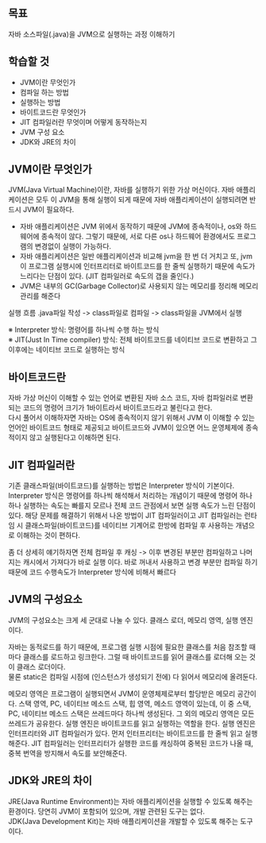 ## 목표
자바 소스파일(.java)을 JVM으로 실행하는 과정 이해하기

## 학습할 것
- JVM이란 무엇인가
- 컴파일 하는 방법
- 실행하는 방법
- 바이트코드란 무엇인가
- JIT 컴파일러란 무엇이며 어떻게 동작하는지
- JVM 구성 요소
- JDK와 JRE의 차이

## JVM이란 무엇인가
JVM(Java Virtual Machine)이란, 자바를 실행하기 위한 가상 머신이다. 자바 애플리케이션은 모두 이 JVM을 통해 실행이 되게 때문에 자바 애플리케이션이 실행되려면 반드시 JVM이 필요하다.  
- 자바 애플리케이션은 JVM 위에서 동작하기 때문에 JVM에 종속적이나, os와 하드웨어에 종속적이 않다. 그렇기 때문에, 서로 다른 os나 하드웨어 환경에서도 프로그램의 변경없이 실행이 가능하다.  
- 자바 애플리케이션은 일반 애플리케이션과 비교해 jvm을 한 번 더 거치고 또, jvm이 프로그램 실행시에 인터프리터로 바이트코드를 한 줄씩 실행하기 때문에 속도가 느리다는 단점이 있다. (JIT 컴파일러로 속도의 갭을 줄인다.)  
- JVM은 내부의 GC(Garbage Collector)로 사용되지 않는 메모리를 정리해 메모리 관리를 해준다

실행 흐름 .java파일 작성 -> class파일로 컴파일 -> class파일을 JVM에서 실행  

※ Interpreter 방식: 명령어를 하나씩 수행 하는 방식  
※ JIT(Just In Time compiler) 방식: 전체 바이트코드를 네이티브 코드로 변환하고 그 이후에는  네이티브 코드로 실행하는 방식

## 바이트코드란
자바 가상 머신이 이해할 수 있는 언어로 변환된 자바 소스 코드, 자바 컴파일러로 변환되는 코드의 명령어 크기가 1바이트라서 바이트코드라고 불린다고 한다.  
다시 풀어서 이해하자면 자바는 OS에 종속적이지 않기 위해서 JVM 이 이해할 수 있는 언어인 바이트코드 형태로 제공되고 바이트코드와 JVM이 있으면 어느 운영체제에 종속적이지 않고 실행된다고 이해하면 된다.

## JIT 컴파일러란
기존 클래스파일(바이트코드)를 실행하는 방법은 Interpreter 방식이 기본이다. Interpreter 방식은 명령어를 하나씩 해석해서 처리하는 개념이기 때문에 명령어 하나하나 실행하는 속도는 빠를지 모르나 전체 코드 관점에서 보면 실행 속도가 느린 단점이 있다. 해당 문제를 해결하기 위해서 나온 방법이 JIT 컴파일러이고
JIT 컴파일러는 런타임 시 클래스파일(바이트코드)를 네이티브 기계어로 한방에 컴파일 후 사용하는 개념으로 이해하는 것이 편하다.  

좀 더 상세히 얘기하자면 전체 컴파일 후 캐싱 -> 이후 변경된 부분만 컴파일하고 나머지는 캐시에서 가져다가 바로 실행 이다. 바로 꺼내서 사용하고 변경 부분만 컴파일 하기 때문에 코드 수행속도가 Interpreter 방식에 비해서 빠르다

## JVM의 구성요소
JVM의 구성요소는 크게 세 군대로 나눌 수 있다. 클래스 로더, 메모리 영역, 실행 엔진이다.  

자바는 동적로드를 하기 때문에, 프로그램 실행 시점에 필요한 클래스를 처음 참조할 때마다 클래스를 로드하고 링크한다. 그럴 때 바이트코드를 읽어 클래스를 로더해 오는 것이 클래스 로더이다.  
물론 static은 컴파일 시점에 (인스턴스가 생성되기 전에) 다 읽어서 메모리에 올려둔다.  

메모리 영역은 프로그램이 실행되면서 JVM이 운영체제로부터 할당받은 메모리 공간이다. 스택 영역, PC, 네이티브 메소드 스택, 힙 영역, 메소드 영역이 있는데, 이 중 스택, PC, 네이티브 메소드 스택은 쓰레드마다 하나씩 생성된다. 그 외의 메모리 영역은 모든 쓰레드가 공유한다.
실행 엔진은 바이트코드를 읽고 실행하는 역할을 한다. 실행 엔진은 인터프리터와 JIT 컴파일러가 있다. 먼저 인터프리터는 바이트코드를 한 줄씩 읽고 실행해준다. JIT 컴파일러는 인터프리터가 실행한 코드를 캐싱하여 중복된 코드가 나올 때, 중복 번역을 방지해서 속도를 보안해준다.

## JDK와 JRE의 차이
JRE(Java Runtime Environment)는 자바 애플리케이션을 실행할 수 있도록 해주는 환경이다. 당연히 JVM이 포함되어 있으며, 개발 관련된 도구는 없다.  
JDK(Java Development Kit)는 자바 애플리케이션을 개발할 수 있도록 해주는 도구이다.




